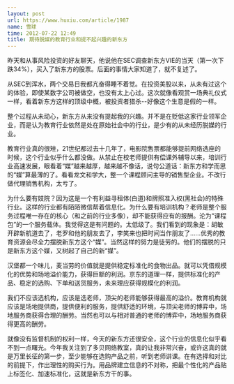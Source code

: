 ```yaml
---
layout: post
url: https://www.huxiu.com/article/1987
name: 雪球
time: 2012-07-22 12:49
title: 期待脱媒的教育行业和提不起兴趣的新东方
---
```

昨天和从事风险投资的好友聊天，他说他在SEC调查新东方VIE的当天（第一次下跌34%），买入了新东方的股票。后面的事情大家知道了，就不复述了。

从SEC到浑水，两个交易日我都亢奋得睡不着觉。在投资美股以来，从未有过这个的体验，即使某数字公司被做空，也没有太上心过。这次就像看观赏一场典礼仪式一样，看着新东方这样的顶级中概，被投资者猎杀--好像这个生意是假的一样。

整个过程从未动心，新东方从来没有提起我的兴趣。并不是在贬低这家行业领军企业，而是认为教育行业依然是处在原始社会中的行业，是少有的从未经历脱媒的行业。

教育行业真的很矬，21世纪都过去十几年了，电影院售票都能够提前网络选座的时候，这个行业似乎什么都没做。从禁止在校老师提供有偿课外辅导以来，培训行业高速发展，眼看着“媒”越来越厚，越来越不像话，说句公道话：新东方和学而思的“媒”算最薄的了。看看龙文和学大，整一个课程顾问主导的销售型企业。不改行做代理销售机构，太亏了。

为什么要有妓院？因为这是一个有利益寻租体(白道)和牌照准入权(黑社会)的特殊行业。这样的行业都有陌陌微信帮着信息化。为什么要有培训机构？老师是整个服务过程唯一存在的核心（和之前的行业多像），却不能获得应有的报酬。沦为“课程包”的一个服务载体。我觉得这是有问题的。太低级了。我们看到的现象是：胡敏开辟新航道去了，老罗和他的朋友去了，李笑来也把时间当作朋友了……优秀的教育资源会尽全力摆脱新东方这个“媒”。当然这样的努力是徒劳的。他们的摆脱的只是新东方这个媒，又树起了自己的新“媒”。

汉堡都一个味儿，麦当劳的价值就是提供稳定标准化的食物出品。就可以凭借规模化的优势和场地溢价能力，获得巨额的利润。京东的道理一样，提供标准化的产品、稳定的选购、下单和送货服务，未来理应获得规模化的利润。

我们不应该选机构，应该是选老师，顶尖的老师能够获得最高的溢价。教育机构就应该是场地提供商，提供便利的服务，提供舒适的环境，与顶尖老师的博弈中，场地服务商获得合理的酬劳。当然也可以与相对普通的老师的博弈中，场地服务商获得更高的酬劳。

就像没有监督机制的权利一样，今天的新东方还很安全，这个行业的信息化似乎看不到一点曙光。今年我关注到了多贝网络教室，真的让我非常兴奋，或许这真的就是万里长征的第一步，至少能够在选购产品之前，听到老师讲课。在有选择和对比的前提下，作出理性的购买行为。用品牌建立信息的不对称，把最个性化的产品贴上标签化、加速标准化，这就是新东方干的事。

